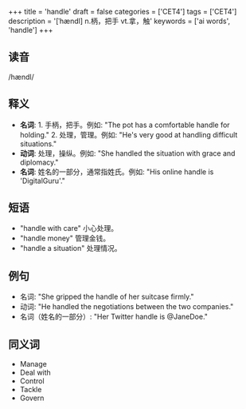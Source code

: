 +++
title = 'handle'
draft = false
categories = ['CET4']
tags = ['CET4']
description = '[ˈhændl] n.柄，把手 vt.拿，触'
keywords = ['ai words', 'handle']
+++

## 读音
/hændl/

## 释义
- **名词**: 1. 手柄，把手。例如: "The pot has a comfortable handle for holding."
   2. 处理，管理。例如: "He's very good at handling difficult situations."
- **动词**: 处理，操纵。例如: "She handled the situation with grace and diplomacy."
- **名词**: 姓名的一部分，通常指姓氏。例如: "His online handle is 'DigitalGuru'."

## 短语
- "handle with care" 小心处理。
- "handle money" 管理金钱。
- "handle a situation" 处理情况。

## 例句
- 名词: "She gripped the handle of her suitcase firmly."
- 动词: "He handled the negotiations between the two companies."
- 名词（姓名的一部分）: "Her Twitter handle is @JaneDoe."

## 同义词
- Manage
- Deal with
- Control
- Tackle
- Govern
